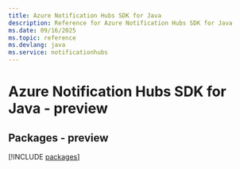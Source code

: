 ```yaml
---
title: Azure Notification Hubs SDK for Java
description: Reference for Azure Notification Hubs SDK for Java
ms.date: 09/16/2025
ms.topic: reference
ms.devlang: java
ms.service: notificationhubs
---
```

# Azure Notification Hubs SDK for Java - preview
## Packages - preview
[!INCLUDE [packages](notification-hubs-index.md)]